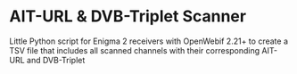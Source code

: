 # AIT-URL & DVB-Triplet Scanner
Little Python script for Enigma 2 receivers with OpenWebif 2.21+ to create a TSV file that includes all scanned channels with their corresponding AIT-URL and DVB-Triplet
